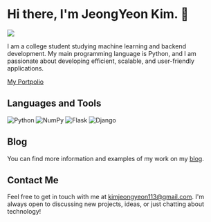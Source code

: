 # Hi there, I'm JeongYeon Kim. 👋

![](https://gh-hits.nomadcoders.workers.dev/view?username=blueconecell&cache)


I am a college student studying machine learning and backend development. My main programming language is Python, and I am passionate about developing efficient, scalable, and user-friendly applications.

[My Portpolio](https://blueconecell.github.io/selfMadeWebProject1/)

## Languages and Tools

![Python](https://img.shields.io/badge/Python-3776AB?style=flat-square&logo=python&logoColor=white)
![NumPy](https://img.shields.io/badge/NumPy-013243?style=flat-square&logo=numpy&logoColor=white)
![Flask](https://img.shields.io/badge/Flask-000000?style=flat-square&logo=flask&logoColor=white)
![Django](https://img.shields.io/badge/Django-092E20?style=flat-square&logo=django&logoColor=white)


## Blog

You can find more information and examples of my work on my [blog](https://blueconecell.tistory.com/).

## Contact Me

Feel free to get in touch with me at kimjeongyeon113@gmail.com. I'm always open to discussing new projects, ideas, or just chatting about technology!

